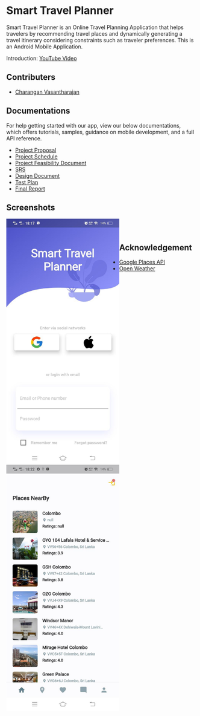 # Smart Travel Planner

Smart Travel Planner is an Online Travel Planning Application that helps travelers by recommending travel places and dynamically generating a travel itinerary considering constraints such as traveler preferences. This is an Android Mobile Application.

Introduction: [YouTube Video](https://www.youtube.com/watch?v=9VbHaTpXq-Q)

## Contributers

- [Charangan Vasantharajan](https://www.linkedin.com/in/charangan/)

## Documentations
For help getting started with our app, view our below documentations, which offers tutorials, samples, guidance on mobile development, and a full API reference.

- [Project Proposal]()
- [Project Schedule]()
- [Project Feasibility Document](https://docs.google.com/document/d/1DdIjR16eA99_wcENQOdLDDpVT8coJ16W/edit#)
- [SRS](https://docs.google.com/document/d/1WVqoB54ei-XZI7a4bMvTFo9cNAtnVppa/edit#heading=h.49x2ik5)
- [Design Document]()
- [Test Plan](https://docs.google.com/document/d/1VPCKzzdg2zFMHsGI8vO-8d0jhhNmAEM1/edit)
- [Final Report](https://docs.google.com/document/d/1ui2V2-h1RLwelKhSdNKu04iITn9bX8qf/edit)

## Screenshots

[<img align="left" alt="welcome-screeen" width="300px"  src="assets/screenshots/1.jpg" />]()
[<img align="left" alt="welcome-screeen" width="300px"  src="assets/screenshots/2.jpg" />]()

<br />
<br />

## Acknowledgement

- [Google Places API](https://developers.google.com/maps/documentation/places/web-service/overview)
- [Open Weather](https://openweathermap.org/)
